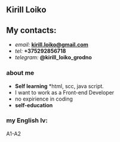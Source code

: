 ## Kirill Loikо ##

## My contacts: ##
  * *email:* **kirill.loiko@gmail.com**
  * *tel:* **+375292856718**
  * *telegram:* **@kirill_loiko_grodno**

### about me ###
* **Self learning** *html, scc, java script.
* I want to work as a Front-end Developer
* no expirience in coding
* **self-education**

### my English lv: ###
A1-A2